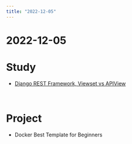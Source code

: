 ```yaml
---
title: "2022-12-05"
---
```


# 2022-12-05

# Study

- [Django REST Framework, Viewset vs APIView](../compilation/Django%20REST%20Framework,%20Viewset%20vs%20APIView.md)

<br/>   

# Project

- Docker Best Template for Beginners